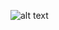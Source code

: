![alt text](https://github.com/ujjwalbb30/nd00333_AZMLND_C2/tree/ujjwalbb30-patch-1/registered_datasets.PNG?raw=true)
